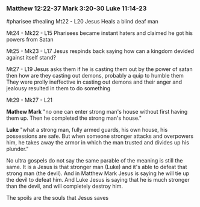 ### Matthew 12:22-37 Mark 3:20-30 Luke 11:14-23
#pharisee
#healing
Mt22 - L20 
Jesus Heals a blind deaf man

Mt24 - Mk22 - L15
Pharisees became instant haters and claimed he got his powers from Satan

Mt25 - Mk23 - L17
Jesus respinds back saying how can a kingdom devided against itself stand?

Mt27 - L19
Jesus asks them if he is casting them out by the power of satan then how are they casting out demons, probably a quip to humble them
They were prolly ineffective in casting out demons and their anger and jealousy resulted in them to do something

Mt29 - Mk27 - L21

**Mathew Mark** "no one can enter strong man's house without first having them up. Then he completed the strong man's house."

**Luke** "what a strong man, fully armed guards, his own house, his possessions are safe. But when someone stronger attacks and overpowers him, he takes away the armor in which the man trusted and divides up his plunder."

No ultra gospels do not say the same parable of the meaning is still the same. It is a Jesus is that stronger man (Luke) and it's able to defeat that strong man (the devil). And in Matthew Mark Jesus is saying he will tie up the devil to defeat him. And Luke Jesus is saying that he is much stronger than the devil, and will completely destroy him.

The spoils are the souls that Jesus saves


